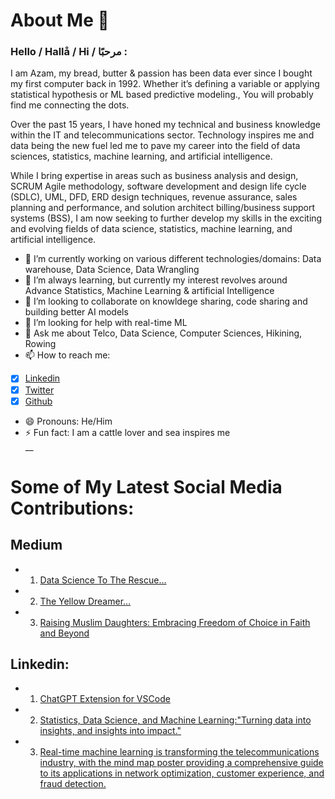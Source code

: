 # About Me 👋
### Hello / Hallå / Hi / مرحبًا :

I am Azam, my bread, butter & passion has been data ever since I bought my first computer back in 1992. Whether it’s defining a variable or applying statistical hypothesis or ML based predictive modeling., You will probably find me connecting the dots.

Over the past 15 years, I have honed my technical and business knowledge within the IT and telecommunications sector. Technology inspires me and data being the new fuel led me to pave my career into the field of data sciences, statistics, machine learning, and artificial intelligence. 

While I bring expertise in areas such as business analysis and design, SCRUM Agile methodology, software development and design life cycle (SDLC), UML, DFD, ERD design techniques, revenue assurance, sales planning and performance, and solution architect billing/business support systems (BSS), I am now seeking to further develop my skills in the exciting and evolving fields of data science, statistics, machine learning, and artificial intelligence.

- 🔭 I’m currently working on various different technologies/domains: Data warehouse, Data Science, Data Wrangling
- 🌱 I’m always learning, but currently my interest revolves around Advance Statistics, Machine Learning & artificial Intelligence
- 👯 I’m looking to collaborate on knowldege sharing, code sharing and building better AI models
- 🤔 I’m looking for help with real-time ML
- 💬 Ask me about Telco, Data Science, Computer Sciences, Hikining, Rowing
- 📫 How to reach me: 
- [x] [Linkedin](https://www.linkedin.com/in/azambukhari/)
- [x] [Twitter](https://twitter.com/AzamBukhari1)
- [x] [Github](https://github.com/AzamBukhari)
- 😄 Pronouns: He/Him
- ⚡ Fun fact: I am a cattle lover and sea inspires me\
__
# Some of My Latest Social Media Contributions:
## Medium
- 1. [Data Science To The Rescue… ](https://medium.com/@azam.bukhari/data-science-to-the-rescue-515a8f66951d)
- 2. [The Yellow Dreamer…](https://medium.com/@azam.bukhari/the-yellow-dreamer-ee2fb5356f2c)
- 3. [Raising Muslim Daughters: Embracing Freedom of Choice in Faith and Beyond](https://medium.com/@azam.bukhari/raising-muslim-daughters-embracing-freedom-of-choice-in-faith-and-beyond-f4d3d008953)

## Linkedin:
- 1. [ChatGPT Extension for VSCode](https://www.linkedin.com/feed/update/urn:li:activity:7038427388141035522?utm_source=share&utm_medium=member_desktop)
- 2. [Statistics, Data Science, and Machine Learning:"Turning data into insights, and insights into impact."](https://www.linkedin.com/feed/update/urn:li:activity:7038130104715091968?utm_source=share&utm_medium=member_desktop)
- 3. [Real-time machine learning is transforming the telecommunications industry, with the mind map poster providing a comprehensive guide to its applications in network optimization, customer experience, and fraud detection.](https://www.linkedin.com/posts/azambukhari_machine-learning-in-telecom-sector-activity-7037181693589389313-S0mE?utm_source=share&utm_medium=member_desktop)
<!--
**AzamBukhari/azambukhari** is a ✨ _special_ ✨ repository because its `README.md` (this file) appears on your GitHub profile.

- 🔭 I’m currently working on various different technologies/domains: Data warehouse, Data Science, Data Wrangling
- 🌱 I’m always learning, but currently my interest revolves around Advance Statistics, Machine Learning & artificial Intelligence
- 👯 I’m looking to collaborate on knowldege sharing, code sharing and building better AI models
- 🤔 I’m looking for help with real-time ML
- 💬 Ask me about Telco, Data Science, Computer Sciences, Hikining, Rowing
- 📫 How to reach me: 
- [x] [Linkedin](https://www.linkedin.com/in/azambukhari/)
- [x] [Twitter](https://twitter.com/AzamBukhari1)
- [x] [Github](https://github.com/AzamBukhari)
- 😄 Pronouns: He/Him
- ⚡ Fun fact: I am a cattle lover and sea inspires me
-->
